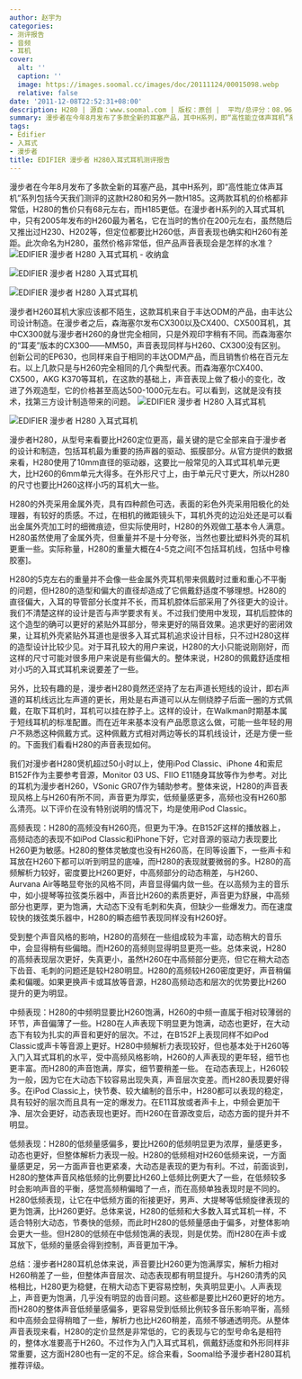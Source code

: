 ```yaml
---
author: 赵宇为
categories:
- 测评报告
- 音频
- 耳机
cover:
  alt: ''
  caption: ''
  image: https://images.soomal.cc/images/doc/20111124/00015098.webp
  relative: false
date: '2011-12-08T22:52:31+08:00'
description: H280 | 源自：www.soomal.com | 版权：原创 |  平均/总评分：08.96/224
summary: 漫步者在今年8月发布了多款全新的耳塞产品，其中H系列，即“高性能立体声耳机”系列包括今天我们测评的这款H280和另外一款H185。这两款耳机的价格都非常低，H280的售价只有68元左右，而H185更低。在漫步者H系列的入耳式耳机中，只有2005年发布的H260最为著名，它在当时的售价在200元左右，此次命名为H280，虽然价格非常低，但产品声音表现……
tags:
- Edifier
- 入耳式
- 漫步者
title: EDIFIER 漫步者 H280入耳式耳机测评报告
---
```


漫步者在今年8月发布了多款全新的耳塞产品，其中H系列，即“高性能立体声耳机”系列包括今天我们测评的这款H280和另外一款H185。这两款耳机的价格都非常低，H280的售价只有68元左右，而H185更低。在漫步者H系列的入耳式耳机中，只有2005年发布的H260最为著名，它在当时的售价在200元左右，虽然随后又推出过H230、H202等，但定位都要比H260低，声音表现也确实和H260有差距。此次命名为H280，虽然价格非常低，但产品声音表现会是怎样的水准？
![EDIFIER 漫步者 H280 入耳式耳机 - 收纳盒](https://images.soomal.cc/images/doc/20111124/00015092.webp)




![EDIFIER 漫步者 H280 入耳式耳机](https://images.soomal.cc/images/doc/20111124/00015093.webp)




![EDIFIER 漫步者 H280 入耳式耳机](https://images.soomal.cc/images/doc/20111124/00015094.webp)




漫步者H260耳机大家应该都不陌生，这款耳机来自于丰达ODM的产品，由丰达公司设计制造。在漫步者之后，森海塞尔发布CX300以及CX400、CX500耳机，其中CX300就与漫步者H260的身世完全相同，只是外观印字稍有不同。而森海塞尔的“耳麦”版本的CX300――MM50，声音表现同样与H260、CX300没有区别。创新公司的EP630，也同样来自于相同的丰达ODM产品，而且销售价格在百元左右。以上几款只是与H260完全相同的几个典型代表。而森海塞尔CX400、CX500，AKG K370等耳机，在这款的基础上，声音表现上做了极小的变化，改进了外观造型，它的价格甚至高达500-1000元左右。可以看到，这就是没有技术，找第三方设计制造带来的问题。
![EDIFIER 漫步者 H280 入耳式耳机](https://images.soomal.cc/images/doc/20111124/00015094.webp)




![EDIFIER 漫步者 H280 入耳式耳机](https://images.soomal.cc/images/doc/20111124/00015097.webp)




漫步者H280，从型号来看要比H260定位更高，最关键的是它全部来自于漫步者的设计和制造，包括耳机最为重要的扬声器的驱动、振膜部分。从官方提供的数据来看，H280使用了10mm直径的驱动器，这要比一般常见的入耳式耳机单元更大，比H260的6mm单元大得多。在外形尺寸上，由于单元尺寸更大，所以H280的尺寸也要比H260这样小巧的耳机大一些。

H280的外壳采用金属外壳，具有四种颜色可选，表面的彩色外壳采用阳极化的处理器，有较好的质感。不过，在相机的微距镜头下，耳机外壳的边沿处还是可以看出金属外壳加工时的细微痕迹，但实际使用时，H280的外观做工基本令人满意。H280虽然使用了金属外壳，但重量并不是十分夸张，当然也要比塑料外壳的耳机更重一些。实际称量，H280的重量大概在4-5克之间[不包括耳机线，包括中号橡胶塞]。

H280的5克左右的重量并不会像一些金属外壳耳机带来佩戴时过重和重心不平衡的问题，但H280的造型和偏大的直径却造成了它佩戴舒适度不够理想。H280的直径偏大，入耳的导管部分长度并不长，而耳机腔体后部采用了外径更大的设计。我们不清楚这样的设计是否与声学要求有关。不过我们使用中发现，耳机后腔体的这个造型的确可以更好的紧贴外耳部分，带来更好的隔音效果。追求更好的密闭效果，让耳机外壳紧贴外耳道也是很多入耳式耳机追求设计目标，只不过H280这样的造型设计比较少见。对于耳孔较大的用户来说，H280的大小只能说刚刚好，而这样的尺寸可能对很多用户来说是有些偏大的。整体来说，H280的佩戴舒适度相对小巧的入耳式耳机来说要差了一些。

另外，比较有趣的是，漫步者H280竟然还坚持了左右声道长短线的设计，即右声道的耳机线远比左声道的更长，用处是右声道可以从左侧绕脖子后面一圈的方式佩戴，在取下耳机时，耳机可以挂在脖子上。这样的设计，在Walkman时期基本属于短线耳机的标准配置。而在近年来基本没有产品愿意这么做，可能一些年轻的用户不熟悉这种佩戴方式。这种佩戴方式相对两边等长的耳机线设计，还是方便一些的。下面我们看看H280的声音表现如何。

我们对漫步者H280煲机超过50小时以上，使用iPod Classic、iPhone 4和索尼B152F作为主要参考音源，Monitor 03 US、FIIO E11随身耳放等作为参考。对比的耳机为漫步者H260，VSonic GR07作为辅助参考。整体来说，H280的声音表现风格上与H260有所不同，声音更为厚实，低频量感更多，高频也没有H260那么清亮。以下评价在没有特别说明的情况下，均是使用iPod Classic。

高频表现：H280的高频没有H260亮，但更为干净。在B152F这样的播放器上，高频动态的表现不如iPod Classic和iPhone下好，它对音源的驱动力表现要比H260更为敏感。H280的整体灵敏度也没有H260高，在同等设置下，一些声卡和耳放在H260下都可以听到明显的底噪，而H280的表现就要微弱的多。H280的高频解析力较好，密度要比H260更好，中高频部分的动态稍差，与H260、Aurvana Air等略显夸张的风格不同，声音显得偏内敛一些。在以高频为主的音乐中，如小提琴等拉弦类乐器中，声音比H260的素质更好，声音更为舒展，中高频部分也更厚，更为饱满，大动态下没有毛刺和失真，但缺少一些爆发力。而在速度较快的拨弦类乐器中，H280的瞬态细节表现同样没有H260好。

受到整个声音风格的影响，H280的高频在一些组成较为丰富，动态稍大的音乐中，会显得稍有些偏暗。而H260的高频则显得明显更亮一些。总体来说，H280的高频表现层次更好，失真更小，虽然H260在中高频部分更亮，但它在稍大动态下齿音、毛刺的问题还是较H280明显。H280的高频较H260密度更好，声音稍偏柔和偏暖。如果更换声卡或耳放等音源，H280高频动态和层次的优势要比H260提升的更为明显。

中频表现：H280的中频明显要比H260饱满，H260的中频一直属于相对较薄弱的环节，声音偏薄了一些。H280在人声表现下明显更为饱满，动态也更好，在大动态下有较为扎实的声音和更好的层次。不过，在B152F上表现同样不如iPod Classic或声卡等音源上更好。H280中频解析力表现较好，但也基本处于H260等入门入耳式耳机的水平，受中高频风格影响，H260的人声表现的更年轻，细节也更丰富。而H280的声音饱满，厚实，细节要稍差一些。
在动态表现上，H260较为一般，因为它在大动态下较容易出现失真，声音层次变差。而H280表现要好得多。在iPod Classic上，快节奏、较大编制的音乐中，H280都可以表现的稳定，具有较好的层次而且具有一定的爆发力。在E11耳放或者声卡上，中频会更加干净、层次会更好，动态表现也更好。而H260在音源改变后，动态方面的提升并不明显。

低频表现：H280的低频量感偏多，要比H260的低频明显更为浓厚，量感更多，动态也更好，但整体解析力表现一般。H280的低频相对H260低频来说，一方面量感更足，另一方面声音也更紧凑，大动态是表现的更为有利。不过，前面谈到，H280的整体声音风格低频的比例要比H260上低频比例更大了一些，在低频较多时会影响声音的平衡，感觉高频稍偏暗了一点，而在高频单独表现时是不同的。H280低频表现，让它在中低频方面的衔接更好，男声、大提琴等低频旋律表现的更为饱满，比H260更好。总体来说，H280的低频和大多数入耳式耳机一样，不适合特别大动态，节奏快的低频，而此时H280的低频量感由于偏多，对整体影响会更大一些。但H280的低频在中低频饱满的表现，则是优势。而H280在声卡或耳放下，低频的量感会得到控制，声音更加干净。

总结：漫步者H280耳机总体来说，声音要比H260更为饱满厚实，解析力相对H260稍差了一些，但整体声音层次、动态表现都有明显提升。与H260清秀的风格相比，H280更为稳健，在稍大动态下更容易控制，失真明显更小。人声表现上，声音更为饱满，几乎没有明显的齿音问题。这些都是要比H260更好的地方。而H280的整体声音低频量感偏多，更容易受到低频比例较多音乐影响平衡，高频和中高频会显得稍暗了一些，解析力也比H260稍差，高频不够通透明亮。从整体声音表现来看，H280的定价显然是非常低的，它的表现与它的型号命名是相符的，整体水准要高于H260。不过作为入门入耳式耳机，佩戴舒适度和外形同样非常重要，这方面H280也有一定的不足。综合来看，Soomal给予漫步者H280耳机推荐评级。